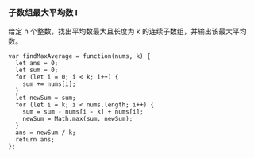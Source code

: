 <!--
 * @Author: 月魂
 * @Date: 2021-02-04 19:34:04
 * @LastEditTime: 2021-02-04 19:34:32
 * @LastEditors: 月魂
 * @Description: 
 * @FilePath: \leetcode-per-day\day29.md
-->
### 子数组最大平均数 I
给定 n 个整数，找出平均数最大且长度为 k 的连续子数组，并输出该最大平均数。

```
var findMaxAverage = function(nums, k) {
  let ans = 0;
  let sum = 0;
  for (let i = 0; i < k; i++) {
    sum += nums[i];
  }
  let newSum = sum;
  for (let i = k; i < nums.length; i++) {
    sum = sum - nums[i - k] + nums[i];
    newSum = Math.max(sum, newSum);
  }
  ans = newSum / k;
  return ans;
};
```
